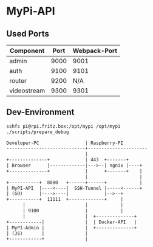 # MyPi-API

## Used Ports

| Component   | Port | Webpack-Port |
|-------------|------|--------------|
| admin       | 9000 | 9001         |
| auth        | 9100 | 9101         |
| router      | 9200 | N/A          |
| videostream | 9300 | 9301         |

## Dev-Environment

```bash
sshfs pi@rpi.fritz.box:/opt/mypi /opt/mypi
./scripts/prepare_debug
```

```txt
Developer-PC                 | Raspberry-PI
-----------------------------+----------------------
                             |
+--------------+             | 443  +-------+
| Browser      |-------------|--->--| ngnix |----+
+--------------+             |      +-------+    |
                             |                   |
+-----------+  8080   +------+------+            |
| MyPI-API  |----<----|  SSH-Tunnel |-----<------+
| (GO)      |---->----|             |-->--+
+-----------+  11111  +-------------+     |
      |                      |            |
      | 9100                 |            |
      |                      |  +--------------+
+------------|               |  | Docker-API   |
| MyPI-Admin |               |  +--------------+
| (JS)       |               |
+------------+               |

```